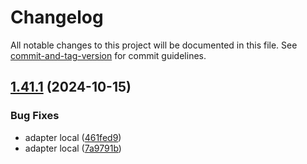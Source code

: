 # Changelog

All notable changes to this project will be documented in this file. See [commit-and-tag-version](https://github.com/absolute-version/commit-and-tag-version) for commit guidelines.

## [1.41.1](https://github.com/Tracktor/treege-consumer/compare/1.41.0...1.41.1) (2024-10-15)


### Bug Fixes

* adapter local ([461fed9](https://github.com/Tracktor/treege-consumer/commit/461fed90916446453896bfa7428e421ba6846752))
* adapter local ([7a9791b](https://github.com/Tracktor/treege-consumer/commit/7a9791ba03c180a3754599c30e8222a1be9890d4))

